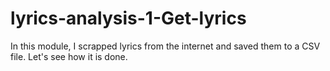 # lyrics-analysis-1-Get-lyrics
In this module, I scrapped lyrics from the internet and saved them to a CSV file. Let's see how it is done. 
